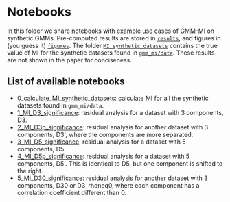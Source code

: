# Notebooks

In this folder we share notebooks with example use cases of GMM-MI on synthetic GMMs. Pre-computed results are stored in [`results`](https://github.com/dpiras/GMM-MI/tree/main/notebooks/synthetic_GMMs/results), and figures in (you guess it) [`figures`](https://github.com/dpiras/GMM-MI/tree/main/notebooks/synthetic_GMMs/figures). The folder [`MI_synthetic_datasets`](https://github.com/dpiras/GMM-MI/tree/main/notebooks/synthetic_GMMs/MI_synthetic_datasets) contains the true value of MI for the synthetic datasets found in [`gmm_mi/data`](https://github.com/dpiras/GMM-MI/tree/main/gmm_mi/data). These results are not shown in the paper for conciseness.

## List of available notebooks

- [0_calculate_MI_synthetic_datasets](https://github.com/dpiras/GMM-MI/blob/main/notebooks/synthetic_GMMs/0_calculate_MI_synthetic_datasets.ipynb): calculate MI for all the synthetic datasets found in `gmm_mi/data`.
- [1_MI_D3_significance](https://github.com/dpiras/GMM-MI/blob/main/notebooks/synthetic_GMMs/1_MI_D3_significance.ipynb): residual analysis for a dataset with 3 components, D3.
- [2_MI_D3p_significance](https://github.com/dpiras/GMM-MI/blob/main/notebooks/synthetic_GMMs/2_MI_D3p_significance.ipynb): residual analysis for another dataset with 3 components, D3', where the components are more separated.
- [3_MI_D5_significance](https://github.com/dpiras/GMM-MI/blob/main/notebooks/synthetic_GMMs/3_MI_D5_significance.ipynb): residual analysis for a dataset with 5 components, D5.
- [4_MI_D5p_significance](https://github.com/dpiras/GMM-MI/blob/main/notebooks/synthetic_GMMs/4_MI_D5p_significance.ipynb): residual analysis for a dataset with 5 components, D5'. This is identical to D5, but one component is shifted to the right.
- [5_MI_D30_significance](https://github.com/dpiras/GMM-MI/blob/main/notebooks/synthetic_GMMs/5_MI_D30_significance.ipynb): residual analysis for another dataset with 3 components, D30 or D3_rhoneq0, where each component has a correlation coefficient different than 0.


